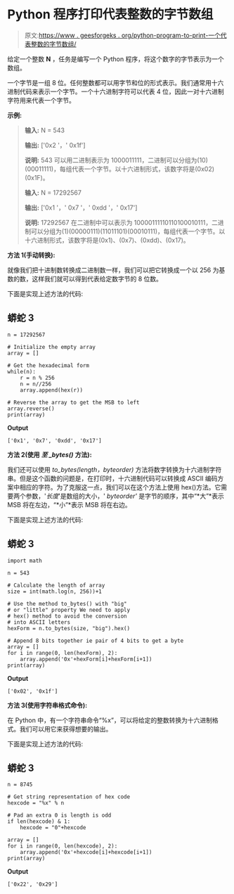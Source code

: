 # Python 程序打印代表整数的字节数组

> 原文:[https://www . geesforgeks . org/python-program-to-print-一个代表整数的字节数组/](https://www.geeksforgeeks.org/python-program-to-print-an-array-of-bytes-representing-an-integer/)

给定一个整数 **N** ，任务是编写一个 Python 程序，将这个数字的字节表示为一个数组。

一个字节是一组 8 位。任何整数都可以用字节和位的形式表示。我们通常用十六进制代码来表示一个字节。一个十六进制字符可以代表 4 位，因此一对十六进制字符用来代表一个字节。

**示例:**

> **输入:** N = 543
> 
> **输出:** ['0x2 '，' 0x1f']
> 
> **说明:** 543 可以用二进制表示为 1000011111，二进制可以分组为(10)(00011111)，每组代表一个字节。以十六进制形式，该数字将是(0x02)(0x1F)。
> 
> **输入:** N = 17292567
> 
> **输出:** ['0x1 '，' 0x7 '，' 0xdd '，' 0x17']
> 
> **说明:** 17292567 在二进制中可以表示为 10000111110110100010111，二进制可以分组为(1)(00000111)(11011101)(00010111)，每组代表一个字节。以十六进制形式，该数字将是(0x1)、(0x7)、(0xdd)、(0x17)。

**方法 1(手动转换):**

就像我们把十进制数转换成二进制数一样，我们可以把它转换成一个以 256 为基数的数，这样我们就可以得到代表给定数字节的 8 位数。

下面是实现上述方法的代码:

## 蟒蛇 3

```
n = 17292567

# Initialize the empty array
array = []

# Get the hexadecimal form
while(n):
    r = n % 256
    n = n//256
    array.append(hex(r))

# Reverse the array to get the MSB to left
array.reverse()
print(array)
```

**Output**

```
['0x1', '0x7', '0xdd', '0x17']
```

**方法 2(使用** ***至 _bytes()*** **方法):**

我们还可以使用 *to_bytes(length，byteorder)* 方法将数字转换为十六进制字符串。但是这个函数的问题是，在打印时，十六进制代码可以转换成 ASCII 编码方案中相应的字符。为了克服这一点，我们可以在这个方法上使用 hex()方法。它需要两个参数，'*长度*'是数组的大小，' *byteorder'* 是字节的顺序，其中“*大”*表示 MSB 将在左边，“*小”*表示 MSB 将在右边。

下面是实现上述方法的代码:

## 蟒蛇 3

```
import math

n = 543

# Calculate the length of array
size = int(math.log(n, 256))+1

# Use the method to_bytes() with "big" 
# or "little" property We need to apply
# hex() method to avoid the conversion 
# into ASCII letters
hexForm = n.to_bytes(size, "big").hex()

# Append 8 bits together ie pair of 4 bits to get a byte
array = []
for i in range(0, len(hexForm), 2):
    array.append('0x'+hexForm[i]+hexForm[i+1])
print(array)
```

**Output**

```
['0x02', '0x1f']
```

**方法 3(使用字符串格式命令):**

在 Python 中，有一个字符串命令“%x”，可以将给定的整数转换为十六进制格式。我们可以用它来获得想要的输出。

下面是实现上述方法的代码:

## 蟒蛇 3

```
n = 8745

# Get string representation of hex code
hexcode = "%x" % n

# Pad an extra 0 is length is odd
if len(hexcode) & 1:
    hexcode = "0"+hexcode

array = []
for i in range(0, len(hexcode), 2):
    array.append('0x'+hexcode[i]+hexcode[i+1])
print(array)
```

**Output**

```
['0x22', '0x29']
```
